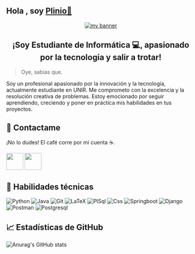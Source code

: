 <h2> Hola , soy <a href="https://www.linkedin.com/in/plinio-isidro-mosquera/" target="blank" rel="noreferrer"> Plinio🤚 </h2>

<p align="center">
  <a href="https://www.linkedin.com/in/plinio-isidro-mosquera/" target="blank" rel="noreferrer"><img src="https://github.com/MosqueraP/MosqueraP/assets/100236783/696d1dec-4fa5-40e3-9712-c148b0564d67" alt="my banner"></a>
</p>
<h2 align="center"> ¡Soy Estudiante de Informática 💻, apasionado por la tecnologia y salir a trotar! </h2>

> Oye, sabias que.

Soy un profesional apasionado por la innovación y la tecnología, actualmente estudiante en UNIR. Me comprometo con la excelencia y la resolución creativa de problemas. Estoy emocionado por seguir aprendiendo, creciendo y poner en práctica mis habilidades en tus proyectos.

  ## 📩 Contactame
  ¡No lo dudes! El café corre por mi cuenta ☕.
  <p align="left" >
      <a href="mailto:mcplinio.15@gmail.com?Subject=I%20want%20propose%20you%20something" target="blank" rel="noreferrer"><img src="https://user-images.githubusercontent.com/48330849/172060688-5e1bf6ca-7bb9-43a2-b202-001170434946.png"  width="45"></a>
      <a href="https://www.linkedin.com/in/plinio-isidro-mosquera/" target="_blank" rel="noreferrer"><img src="https://user-images.githubusercontent.com/48330849/172059761-c87c0437-c1b5-4e33-8d3e-e00adf4afc57.png"  width="45"></a>
    
</p>

## 💼 Habilidades técnicas
![Python](https://img.shields.io/badge/python-3670A0?style=for-the-badge&logo=python&logoColor=ffdd54)
![Java](https://img.shields.io/badge/java-%23ED8B00.svg?style=for-the-badge&logo=java&logoColor=white)
![Git](https://img.shields.io/badge/git-%23F05033.svg?style=for-the-badge&logo=git&logoColor=white)
![LaTeX](https://img.shields.io/badge/latex-%23008080.svg?style=for-the-badge&logo=latex&logoColor=white)
![PlSql](https://img.shields.io/badge/PLSQL-F80000?style=for-the-badge&logo=oracle&logoColor=black)
![Css](https://img.shields.io/badge/CSS3-1572B6?style=for-the-badge&logo=css3&logoColor=white)
![Springboot](https://img.shields.io/badge/Spring_Boot-F2F4F9?style=for-the-badge&logo=spring-boot)
![Django](https://img.shields.io/badge/Django-092E20?style=for-the-badge&logo=django&logoColor=green)
![Postman](https://img.shields.io/badge/Postman-FF6C37?style=for-the-badge&logo=Postman&logoColor=white)
![Postgresql](https://img.shields.io/badge/PostgreSQL-316192?style=for-the-badge&logo=postgresql&logoColor=white)

## 📈 Estadísticas de GitHub
![Anurag's GitHub stats](https://github-readme-stats.vercel.app/api?username=MosqueraP&show_icons=true&theme=tokyonight)
